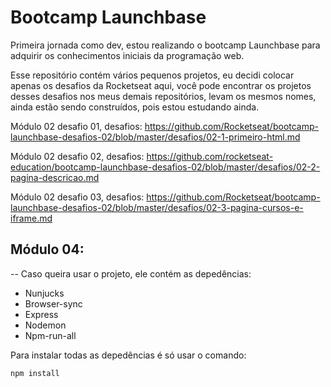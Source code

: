 # Bootcamp Launchbase
Primeira jornada como dev, estou realizando o bootcamp Launchbase para adquirir os conhecimentos iniciais da programação web. 

Esse repositório contém vários pequenos projetos, eu decidi colocar apenas os desafios da Rocketseat aqui, você pode encontrar os projetos desses desafios nos meus demais repositórios, levam os mesmos nomes, ainda estão sendo construídos, pois estou estudando ainda.

Módulo 02 desafio 01, desafios:
https://github.com/Rocketseat/bootcamp-launchbase-desafios-02/blob/master/desafios/02-1-primeiro-html.md


Módulo 02 desafio 02, desafios:
https://github.com/rocketseat-education/bootcamp-launchbase-desafios-02/blob/master/desafios/02-2-pagina-descricao.md

Módulo 02 desafio 03, desafios:
https://github.com/Rocketseat/bootcamp-launchbase-desafios-02/blob/master/desafios/02-3-pagina-cursos-e-iframe.md

## Módulo 04:

-- Caso queira usar o projeto, ele contém as depedências:
   * Nunjucks
   * Browser-sync
   * Express
   * Nodemon
   * Npm-run-all

Para instalar todas as depedências é só usar o comando: 
```sh
npm install
```
